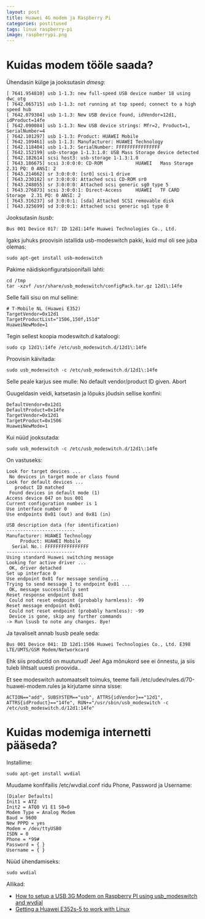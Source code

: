 ```yaml
---
layout: post
title: Huawei 4G modem ja Raspberry Pi
categories: postitused
tags: linux raspberry-pi
image: raspberrypi.png
---
```



# Kuidas modem tööle saada?

Ühendasin külge ja jooksutasin *dmesg*:

    [ 7641.954810] usb 1-1.3: new full-speed USB device number 18 using dwc_otg
    [ 7642.065715] usb 1-1.3: not running at top speed; connect to a high speed hub
    [ 7642.079304] usb 1-1.3: New USB device found, idVendor=12d1, idProduct=14fe
    [ 7642.090084] usb 1-1.3: New USB device strings: Mfr=2, Product=1, SerialNumber=4
    [ 7642.101297] usb 1-1.3: Product: HUAWEI Mobile
    [ 7642.109461] usb 1-1.3: Manufacturer: HUAWEI Technology
    [ 7642.118404] usb 1-1.3: SerialNumber: FFFFFFFFFFFFFFFF
    [ 7642.152199] usb-storage 1-1.3:1.0: USB Mass Storage device detected
    [ 7642.182614] scsi host3: usb-storage 1-1.3:1.0
    [ 7643.186675] scsi 3:0:0:0: CD-ROM            HUAWEI   Mass Storage     2.31 PQ: 0 ANSI: 2
    [ 7643.214662] sr 3:0:0:0: [sr0] scsi-1 drive
    [ 7643.230182] sr 3:0:0:0: Attached scsi CD-ROM sr0
    [ 7643.248055] sr 3:0:0:0: Attached scsi generic sg0 type 5
    [ 7643.276873] scsi 3:0:0:1: Direct-Access     HUAWEI   TF CARD Storage  2.31 PQ: 0 ANSI: 2
    [ 7643.316237] sd 3:0:0:1: [sda] Attached SCSI removable disk
    [ 7643.325699] sd 3:0:0:1: Attached scsi generic sg1 type 0

Jooksutasin *lsusb*:

    Bus 001 Device 017: ID 12d1:14fe Huawei Technologies Co., Ltd.

Igaks juhuks proovisin istallida usb-modeswitch pakki, kuid mul oli see juba olemas:

    sudo apt-get install usb-modeswitch

Pakime näidiskonfiguratsioonifaili lahti:

    cd /tmp
    tar -xzvf /usr/share/usb_modeswitch/configPack.tar.gz 12d1\:14fe

Selle faili sisu on mul selline:

    # T-Mobile NL (Huawei E352)
    TargetVendor=0x12d1
    TargetProductList="1506,150f,151d"
    HuaweiNewMode=1

Tegin sellest koopia modeswitch.d kataloogi:

    sudo cp 12d1\:14fe /etc/usb_modeswitch.d/12d1\:14fe

Proovisin käivitada:

    sudo usb_modeswitch -c /etc/usb_modeswitch.d/12d1\:14fe

Selle peale karjus see mulle: No default vendor/product ID given. Abort

Guugeldasin veidi, katsetasin ja lõpuks jõudsin sellise konfini:

    DefaultVendor=0x12d1
    DefaultProduct=0x14fe
    TargetVendor=0x12d1
    TargetProduct=0x1506
    HuaweiNewMode=1

Kui nüüd jooksutada:

    sudo usb_modeswitch -c /etc/usb_modeswitch.d/12d1\:14fe

On vastuseks:

    Look for target devices ...
     No devices in target mode or class found
    Look for default devices ...
       product ID matched
     Found devices in default mode (1)
    Access device 047 on bus 001
    Current configuration number is 1
    Use interface number 0
    Use endpoints 0x01 (out) and 0x81 (in)

    USB description data (for identification)
    -------------------------
    Manufacturer: HUAWEI Technology
         Product: HUAWEI Mobile
      Serial No.: FFFFFFFFFFFFFFFF
    -------------------------
    Using standard Huawei switching message
    Looking for active driver ...
     OK, driver detached
    Set up interface 0
    Use endpoint 0x01 for message sending ...
    Trying to send message 1 to endpoint 0x01 ...
     OK, message successfully sent
    Reset response endpoint 0x81
     Could not reset endpoint (probably harmless): -99
    Reset message endpoint 0x01
     Could not reset endpoint (probably harmless): -99
     Device is gone, skip any further commands
    -> Run lsusb to note any changes. Bye!

Ja tavaliselt annab lsusb peale seda:

    Bus 001 Device 041: ID 12d1:1506 Huawei Technologies Co., Ltd. E398 LTE/UMTS/GSM Modem/Networkcard

Ehk siis productId on muutunud! Jee! Aga mõnukord see ei õnnestu, ja siis tuleb lihtsalt uuesti proovida..

Et see modeswitch automaatselt toimuks, teeme faili /etc/udev/rules.d/70-huawei-modem.rules ja kirjutame sinna sisse:

    ACTION=="add", SUBSYSTEM=="usb", ATTRS{idVendor}=="12d1", ATTRS{idProduct}=="14fe", RUN+="/usr/sbin/usb_modeswitch -c /etc/usb_modeswitch.d/12d1:14fe"


# Kuidas modemiga internetti pääseda?

Installime:

    sudo apt-get install wvdial

Muudame konfifailis /etc/wvdial.conf ridu Phone, Password ja Username:

    [Dialer Defaults]
    Init1 = ATZ
    Init2 = ATQ0 V1 E1 S0=0
    Modem Type = Analog Modem
    Baud = 9600
    New PPPD = yes
    Modem = /dev/ttyUSB0
    ISDN = 0
    Phone = *99#
    Password = { }
    Username = { }

Nüüd ühendamiseks:

    sudo wvdial




Allikad:

* [How to setup a USB 3G Modem on Raspberry PI using usb_modeswitch and wvdial](https://www.thefanclub.co.za/how-to/how-setup-usb-3g-modem-raspberry-pi-using-usbmodeswitch-and-wvdial)
* [Getting a Huawei E352s-5 to work with Linux](http://bytefish.de/blog/huawei_e352s5/)
